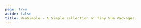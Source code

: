 ```yaml
---
page: true
aside: false
title: VueSimple - A Simple collection of Tiny Vue Packages.
---
```


<script setup>
  import Home from './.vitepress/components/Home.vue'
</script>

<Home />
